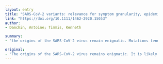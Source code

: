 ```yaml
---
layout: entry
title: "SARS-CoV-2 variants: relevance for symptom granularity, epidemiology, immunity (herd, vaccines), virus origin and containment?"
link: "https://doi.org/10.1111/1462-2920.15053"
author:
- Danchin, Antoine; Timmis, Kenneth

summary:
- "the origins of the SARS-CoV-2 virus remain enigmatic. Mutations tending to deplete the genome in its cytosine content will progressively lead to attenuation. This is counteracted by recombination when different mutants co-infect the same host. Monitoring as a function of time the genome sequences in closely related cases is critical to anticipate the future of the virus and hence of COVID-19."

original:
- "The origins of the SARS-CoV-2 virus remains enigmatic. It is likely to be a continuum resulting from inevitable mutations and recombination events. These genetic changes keep developing in the present epidemic. Mutations tending to deplete the genome in its cytosine content will progressively lead to attenuation as a consequence of Muller's ratchet, but this is counteracted by recombination when different mutants co-infect the same host, in particular in clusters of infection. Monitoring as a function of time the genome sequences in closely related cases is critical to anticipate the future of SARS-CoV-2 and hence of COVID-19."
---
```


